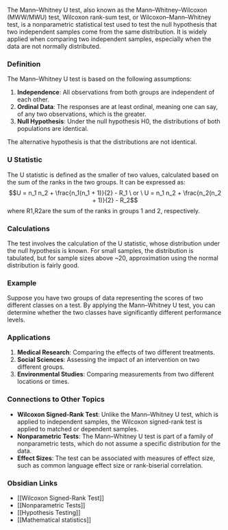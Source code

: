 The Mann–Whitney U test, also known as the Mann–Whitney–Wilcoxon (MWW/MWU) test, Wilcoxon rank-sum test, or Wilcoxon–Mann–Whitney test, is a nonparametric statistical test used to test the null hypothesis that two independent samples come from the same distribution. It is widely applied when comparing two independent samples, especially when the data are not normally distributed.

### Definition

The Mann–Whitney U test is based on the following assumptions:

1. **Independence**: All observations from both groups are independent of each other.
2. **Ordinal Data**: The responses are at least ordinal, meaning one can say, of any two observations, which is the greater.
3. **Null Hypothesis**: Under the null hypothesis H0​, the distributions of both populations are identical.

The alternative hypothesis is that the distributions are not identical.

### U Statistic

The U statistic is defined as the smaller of two values, calculated based on the sum of the ranks in the two groups. It can be expressed as: 
$$U = n_1 n_2 + \frac{n_1(n_1 + 1)}{2} - R_1 \ or \ U = n_1 n_2 + \frac{n_2(n_2 + 1)}{2} - R_2$$
where R1,R2​ are the sum of the ranks in groups 1 and 2, respectively.

### Calculations

The test involves the calculation of the U statistic, whose distribution under the null hypothesis is known. For small samples, the distribution is tabulated, but for sample sizes above ~20, approximation using the normal distribution is fairly good.

### Example

Suppose you have two groups of data representing the scores of two different classes on a test. By applying the Mann–Whitney U test, you can determine whether the two classes have significantly different performance levels.

### Applications

1. **Medical Research**: Comparing the effects of two different treatments.
2. **Social Sciences**: Assessing the impact of an intervention on two different groups.
3. **Environmental Studies**: Comparing measurements from two different locations or times.

### Connections to Other Topics

- **Wilcoxon Signed-Rank Test**: Unlike the Mann–Whitney U test, which is applied to independent samples, the Wilcoxon signed-rank test is applied to matched or dependent samples.
- **Nonparametric Tests**: The Mann–Whitney U test is part of a family of nonparametric tests, which do not assume a specific distribution for the data.
- **Effect Sizes**: The test can be associated with measures of effect size, such as common language effect size or rank-biserial correlation.

### Obsidian Links

- [[Wilcoxon Signed-Rank Test]]
- [[Nonparametric Tests]]
- [[Hypothesis Testing]]
- [[Mathematical statistics]]